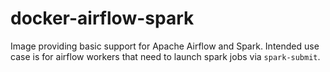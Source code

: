 # docker-airflow-spark
Image providing basic support for Apache Airflow and Spark. Intended use case is for airflow workers that need to
 launch spark jobs via `spark-submit`.
